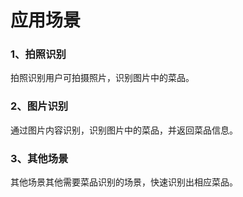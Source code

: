 # 应用场景

### 1、拍照识别

拍照识别用户可拍摄照片，识别图片中的菜品。

### 2、图片识别

通过图片内容识别，识别图片中的菜品，并返回菜品信息。

### 3、其他场景

其他场景其他需要菜品识别的场景，快速识别出相应菜品。


